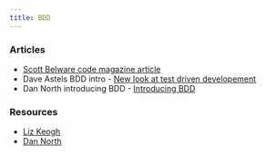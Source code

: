```yaml
---
title: BDD
---
```


### Articles

* [Scott Belware code magazine article](http://www.codemag.com/article/0805061)
* Dave Astels BDD intro  - [New look at test driven developement](site.asset-base-url/dave-astels-bdd-intro.pdf)
* Dan North introducing BDD - [Introducing BDD](http://dannorth.net/introducing-bdd/)

### Resources

* [Liz Keogh](http://lizkeogh.com/)
* [Dan North](http://dannorth.net/blog/)